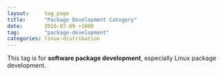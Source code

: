 ```yaml
---
layout:     tag_page
title:      "Package Development Category"
date:       2016-07-09 +1000
tag:        "package-development"
categories: linux-distribution
---
```


This tag is for **software package development**, especially Linux package development. 
